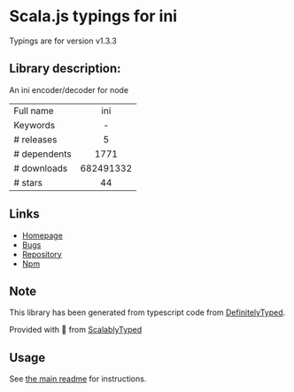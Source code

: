 
# Scala.js typings for ini

Typings are for version v1.3.3

## Library description:
An ini encoder/decoder for node

|                    |                 |
| ------------------ | :-------------: |
| Full name          | ini |
| Keywords           | - |
| # releases         | 5 |
| # dependents       | 1771 |
| # downloads        | 682491332 |
| # stars            | 44 |

## Links
- [Homepage](https://github.com/isaacs/ini#readme)
- [Bugs](https://github.com/isaacs/ini/issues)
- [Repository](https://github.com/isaacs/ini)
- [Npm](https://www.npmjs.com/package/ini)
    


## Note
This library has been generated from typescript code from [DefinitelyTyped](https://definitelytyped.org).

Provided with :purple_heart: from [ScalablyTyped](https://github.com/oyvindberg/ScalablyTyped)

## Usage
See [the main readme](../../readme.md) for instructions.


